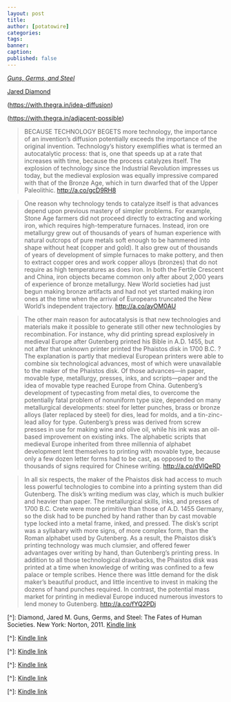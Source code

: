 ```yaml
---
layout: post
title: 
author: [potatowire]
categories: 
tags: 
banner: 
caption: 
published: false
---
```


[*Guns, Germs, and Steel*](https://www.amazon.com/dp/B000VDUWMC/?tag=potatowire-20)

[Jared Diamond](https://en.wikipedia.org/wiki/Jared_Diamond)

(https://with.thegra.in/idea-diffusion)

(https://with.thegra.in/adjacent-possible)

> BECAUSE TECHNOLOGY BEGETS more technology, the importance of an invention’s diffusion potentially exceeds the importance of the original invention. Technology’s history exemplifies what is termed an autocatalytic process: that is, one that speeds up at a rate that increases with time, because the process catalyzes itself. The explosion of technology since the Industrial Revolution impresses us today, but the medieval explosion was equally impressive compared with that of the Bronze Age, which in turn dwarfed that of the Upper Paleolithic. http://a.co/gcD9RH8

> One reason why technology tends to catalyze itself is that advances depend upon previous mastery of simpler problems. For example, Stone Age farmers did not proceed directly to extracting and working iron, which requires high-temperature furnaces. Instead, iron ore metallurgy grew out of thousands of years of human experience with natural outcrops of pure metals soft enough to be hammered into shape without heat (copper and gold). It also grew out of thousands of years of development of simple furnaces to make pottery, and then to extract copper ores and work copper alloys (bronzes) that do not require as high temperatures as does iron. In both the Fertile Crescent and China, iron objects became common only after about 2,000 years of experience of bronze metallurgy. New World societies had just begun making bronze artifacts and had not yet started making iron ones at the time when the arrival of Europeans truncated the New World’s independent trajectory. http://a.co/ayOM0AU

> The other main reason for autocatalysis is that new technologies and materials make it possible to generate still other new technologies by recombination. For instance, why did printing spread explosively in medieval Europe after Gutenberg printed his Bible in A.D. 1455, but not after that unknown printer printed the Phaistos disk in 1700 B.C. ? The explanation is partly that medieval European printers were able to combine six technological advances, most of which were unavailable to the maker of the Phaistos disk. Of those advances—in paper, movable type, metallurgy, presses, inks, and scripts—paper and the idea of movable type reached Europe from China. Gutenberg’s development of typecasting from metal dies, to overcome the potentially fatal problem of nonuniform type size, depended on many metallurgical developments: steel for letter punches, brass or bronze alloys (later replaced by steel) for dies, lead for molds, and a tin-zinc-lead alloy for type. Gutenberg’s press was derived from screw presses in use for making wine and olive oil, while his ink was an oil-based improvement on existing inks. The alphabetic scripts that medieval Europe inherited from three millennia of alphabet development lent themselves to printing with movable type, because only a few dozen letter forms had to be cast, as opposed to the thousands of signs required for Chinese writing. http://a.co/dVIQeRD

> In all six respects, the maker of the Phaistos disk had access to much less powerful technologies to combine into a printing system than did Gutenberg. The disk’s writing medium was clay, which is much bulkier and heavier than paper. The metallurgical skills, inks, and presses of 1700 B.C. Crete were more primitive than those of A.D. 1455 Germany, so the disk had to be punched by hand rather than by cast movable type locked into a metal frame, inked, and pressed. The disk’s script was a syllabary with more signs, of more complex form, than the Roman alphabet used by Gutenberg. As a result, the Phaistos disk’s printing technology was much clumsier, and offered fewer advantages over writing by hand, than Gutenberg’s printing press. In addition to all those technological drawbacks, the Phaistos disk was printed at a time when knowledge of writing was confined to a few palace or temple scribes. Hence there was little demand for the disk maker’s beautiful product, and little incentive to invest in making the dozens of hand punches required. In contrast, the potential mass market for printing in medieval Europe induced numerous investors to lend money to Gutenberg. http://a.co/fYQ2PDj

[^]: Diamond, Jared M. Guns, Germs, and Steel: The Fates of Human Societies. New York: Norton, 2011. [Kindle link]()

[^]: [Kindle link]()

[^]: [Kindle link]()

[^]: [Kindle link]()

[^]: [Kindle link]()

[^]: [Kindle link]()